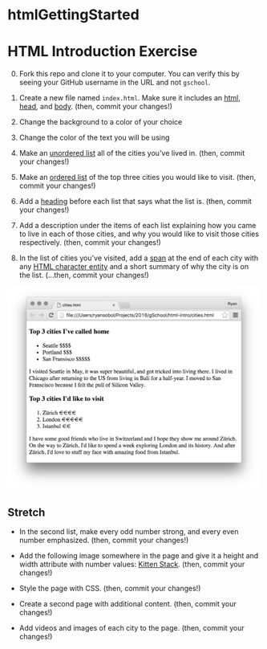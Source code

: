 # htmlGettingStarted

# HTML Introduction Exercise

0. Fork this repo and clone it to your computer.
   You can verify this by seeing your GitHub username in the URL and not `gschool`.

0. Create a new file named `index.html`. Make sure it includes an [html](https://developer.mozilla.org/en-US/docs/Web/HTML/Element/html), [head](https://developer.mozilla.org/en-US/docs/Web/HTML/Element/head), and [body](https://developer.mozilla.org/en-US/docs/Web/HTML/Element/body). (then, commit your changes!)

0. Change the background to a color of your choice

0. Change the color of the text you will be using

0. Make an [unordered list](https://developer.mozilla.org/en-US/docs/Web/HTML/Element/ul) all of the cities you've lived in. (then, commit your changes!)

0. Make an [ordered list](https://developer.mozilla.org/en-US/docs/Web/HTML/Element/ol) of the top three cities you would like to visit. (then, commit your changes!)

0.  Add a [heading](https://developer.mozilla.org/en-US/docs/Web/HTML/Element/Heading_Elements) before each list that says what the list is. (then, commit your changes!)

0. Add a description under the items of each list explaining how you came to live in each of those cities, and why you would like to visit those cities respectively. (then, commit your changes!)

0. In the list of cities you've visited, add a [span](https://developer.mozilla.org/en-US/docs/Web/HTML/Element/span) at the end of each city with any [HTML character entity](https://developer.mozilla.org/en-US/docs/Glossary/Entity) and a short summary of why the city is on the list. (...then, commit your changes!)

![](images/unstyled.png)

## Stretch

* In the second list, make every odd number strong, and every even number emphasized. (then, commit your changes!)

* Add the following image somewhere in the page and give it a height and width attribute with number values: [Kitten Stack](http://i.giphy.com/fVMFiUwkZgpfG.gif). (then, commit your changes!)

* Style the page with CSS. (then, commit your changes!)

* Create a second page with additional content. (then, commit your changes!)

* Add videos and images of each city to the page. (then, commit your changes!)
